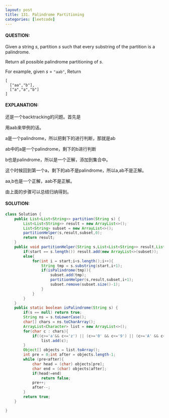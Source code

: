 ```yaml
---
layout: post
title: 131. Palindrome Partitioning
categories: [leetcode]
---
```


#### QUESTION:

Given a string *s*, partition *s* such that every substring of the partition is a palindrome.

Return all possible palindrome partitioning of *s*.

For example, given *s* = `"aab"`,
Return

```
[
  ["aa","b"],
  ["a","a","b"]
]
```

#### EXPLANATION:

还是一个backtracking的问题。首先是

用aab来举例的话。

a是一个palindrome，所以把剩下的进行判断，那就是ab

ab中的a是一个palindrome，剩下的b进行判断

b也是palindrome，所以是一个正解，添加到集合中。

这个时候回到第一个a，剩下的ab不是palindrome，所以a,ab不是正解。

aa,b也是一个正解，aab不是正解。

由上面的步骤可以总结归纳得到。

#### SOLUTION:

```JAVA
class Solution {
    public List<List<String>> partition(String s) {
        List<List<String>> result = new ArrayList<>();
        List<String> subset = new ArrayList<>();
        partitionHelper(s,result,subset,0);
        return result;
    }
    public void partitionHelper(String s,List<List<String>> result,List<String> subset,int start) {
        if(start == s.length()) result.add(new ArrayList<>(subset));
        else{
            for(int i = start;i<s.length();i++){
                String tmp = s.substring(start,i+1);
                if(isPalindrome(tmp)){
                    subset.add(tmp);
                    partitionHelper(s,result,subset,i+1);
                    subset.remove(subset.size()-1);
                }
            }
        }
    }
    public static boolean isPalindrome(String s) {
        if(s == null) return true;
        String ns = s.toLowerCase();
        char[] chars = ns.toCharArray();
        ArrayList<Character> list = new ArrayList<>();
        for(char c : chars){
            if((c>='a'&& c<='z') || (c>='0' && c<='9') || (c>='A' && c<='Z'))
                list.add(c);
        }
        Object[] objects = list.toArray();
        int pre = 0;int after = objects.length-1;
        while (pre<after){
            char head = (char) objects[pre];
            char end = (char) objects[after];
            if(head!=end)
                return false;
            pre++;
            after--;
        }
        return true;
    }

}
```

